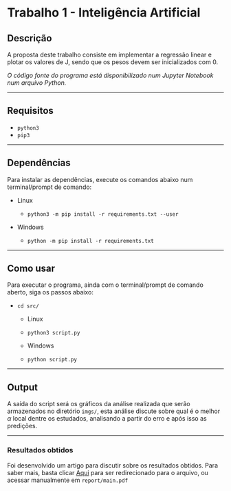 # Trabalho 1 - Inteligência Artificial

## Descrição
A proposta deste trabalho consiste em implementar a regressão linear e plotar os valores de J, sendo
que os pesos devem ser inicializados com 0.

*O código fonte do programa está disponibilizado num Jupyter Notebook num arquivo Python.*

---
## Requisitos

* `python3`
* `pip3`
  
---
## Dependências

Para instalar as dependências, execute os comandos abaixo num terminal/prompt de comando:

* Linux
  * `python3 -m pip install -r requirements.txt --user`

* Windows
  * `python -m pip install -r requirements.txt`

---
## Como usar

Para executar o programa, ainda com o terminal/prompt de comando aberto, siga os passos abaixo:
* `cd src/`
  * Linux
  * `python3 script.py`


  * Windows
  * `python script.py`

---
## Output

A saída do script será os gráficos da análise realizada que serão armazenados no diretório `imgs/`, esta análise discute sobre qual é o melhor $\alpha$ local dentre os estudados, analisando a partir do erro e após isso as predições.

---
### **Resultados obtidos**

Foi desenvolvido um artigo para discutir sobre os resultados obtidos. Para saber mais, basta clicar [Aqui](./report/FINAL_Report.pdf) para ser redirecionado para o arquivo, ou acessar manualmente em `report/main.pdf`